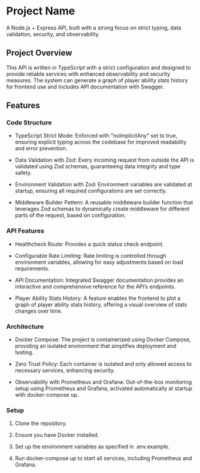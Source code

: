 # Project Name

A Node.js + Express API, built with a strong focus on
strict typing, data validation, security, and observability.

## Project Overview

This API is written in TypeScript with a strict configuration and designed to
provide reliable services with enhanced observability and security measures.
The system can generate a graph of player ability stats history for frontend use
and includes API documentation with Swagger.

## Features

### Code Structure

- TypeScript Strict Mode: Enforced with "noImplicitAny" set to true,
ensuring explicit typing across the codebase for improved readability and error prevention.

- Data Validation with Zod: Every incoming request from outside the API is validated
using Zod schemas, guaranteeing data integrity and type safety.

- Environment Validation with Zod: Environment variables are validated at startup,
ensuring all required configurations are set correctly.

- Middleware Builder Pattern: A reusable middleware builder function
that leverages Zod schemas to dynamically create middleware for different parts of the request,
based on configuration.

### API Features

- Healthcheck Route: Provides a quick status check endpoint.

- Configurable Rate Limiting: Rate limiting is controlled through environment variables,
allowing for easy adjustments based on load requirements.

- API Documentation: Integrated Swagger documentation provides an interactive and
comprehensive reference for the API’s endpoints.

- Player Ability Stats History: A feature enables the frontend to plot a graph of
player ability stats history, offering a visual overview of stats changes over time.

### Architecture

- Docker Compose: The project is containerized using Docker Compose,
providing an isolated environment that simplifies deployment and testing.

- Zero Trust Policy: Each container is isolated and only allowed access
to necessary services, enhancing security.

- Observability with Prometheus and Grafana: Out-of-the-box monitoring setup
using Prometheus and Grafana, activated automatically at startup with
docker-compose up.

### Setup

1. Clone the repository.

2. Ensure you have Docker installed.

3. Set up the environment variables as specified in .env.example.

4. Run docker-compose up to start all services, including Prometheus and Grafana.
